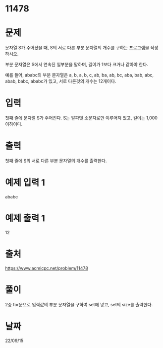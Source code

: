 # 11478

# 문제
문자열 S가 주어졌을 때, S의 서로 다른 부분 문자열의 개수를 구하는 프로그램을 작성하시오.

부분 문자열은 S에서 연속된 일부분을 말하며, 길이가 1보다 크거나 같아야 한다.

예를 들어, ababc의 부분 문자열은 a, b, a, b, c, ab, ba, ab, bc, aba, bab, abc, abab, babc, ababc가 있고, 서로 다른것의 개수는 12개이다.

# 입력
첫째 줄에 문자열 S가 주어진다. S는 알파벳 소문자로만 이루어져 있고, 길이는 1,000 이하이다.

# 출력
첫째 줄에 S의 서로 다른 부분 문자열의 개수를 출력한다.

# 예제 입력 1 
ababc

# 예제 출력 1 
12
 
# 출처 
https://www.acmicpc.net/problem/11478

# 풀이
2중 for문으로 입력값의 부분 문자열을 구하여 set에 넣고, set의 size를 출력한다.

# 날짜
22/09/15
